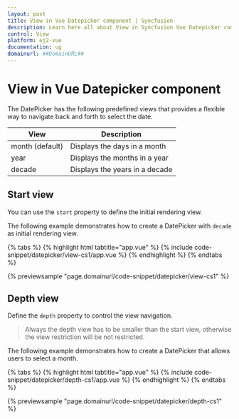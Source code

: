 ```yaml
---
layout: post
title: View in Vue Datepicker component | Syncfusion
description: Learn here all about View in Syncfusion Vue Datepicker component of Syncfusion Essential JS 2 and more.
control: View 
platform: ej2-vue
documentation: ug
domainurl: ##DomainURL##
---
```


# View in Vue Datepicker component

The DatePicker has the following predefined views that provides a flexible way to navigate back and forth to select the date.

| **View** | **Description** |
| --- | --- |
| month (default) | Displays the days in a month |
| year | Displays the months in a year |
| decade | Displays the years in a decade |

## Start view

You can use the `start` property to define the initial rendering view.

The following example demonstrates how to create a DatePicker with `decade` as initial rendering view.

{% tabs %}
{% highlight html tabtitle="app.vue" %}
{% include code-snippet/datepicker/view-cs1/app.vue %}
{% endhighlight %}
{% endtabs %}
        
{% previewsample "page.domainurl/code-snippet/datepicker/view-cs1" %}

## Depth view

Define the `depth` property to control the view navigation.

> Always the depth view has to be smaller than the start view, otherwise the view restriction will be not restricted.

The following example demonstrates how to create a DatePicker that allows users to select a month.

{% tabs %}
{% highlight html tabtitle="app.vue" %}
{% include code-snippet/datepicker/depth-cs1/app.vue %}
{% endhighlight %}
{% endtabs %}
        
{% previewsample "page.domainurl/code-snippet/datepicker/depth-cs1" %}
